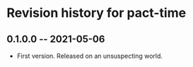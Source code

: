 # Revision history for pact-time

## 0.1.0.0 -- 2021-05-06

* First version. Released on an unsuspecting world.

